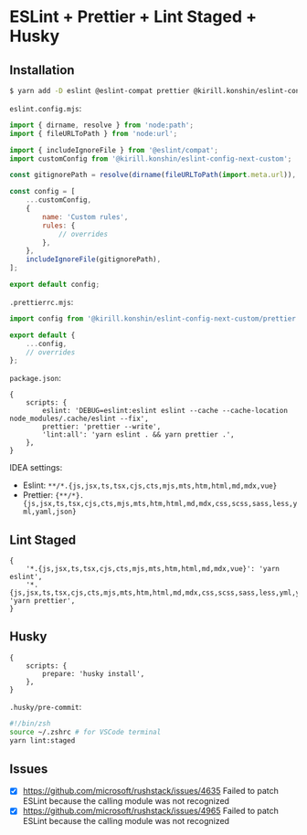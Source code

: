 # ESLint + Prettier + Lint Staged + Husky

## Installation

```bash
$ yarn add -D eslint @eslint-compat prettier @kirill.konshin/eslint-config-next-custom husky lint-staged
```

`eslint.config.mjs`:

```js
import { dirname, resolve } from 'node:path';
import { fileURLToPath } from 'node:url';

import { includeIgnoreFile } from '@eslint/compat';
import customConfig from '@kirill.konshin/eslint-config-next-custom';

const gitignorePath = resolve(dirname(fileURLToPath(import.meta.url)), '.prettierignore'); // <----- !!!

const config = [
    ...customConfig,
    {
        name: 'Custom rules',
        rules: {
            // overrides
        },
    },
    includeIgnoreFile(gitignorePath),
];

export default config;
```

`.prettierrc.mjs`:

```js
import config from '@kirill.konshin/eslint-config-next-custom/prettier';

export default {
    ...config,
    // overrides
};
```

`package.json`:

```json5
{
    scripts: {
        eslint: 'DEBUG=eslint:eslint eslint --cache --cache-location node_modules/.cache/eslint --fix',
        prettier: 'prettier --write',
        'lint:all': 'yarn eslint . && yarn prettier .',
    },
}
```

IDEA settings:

- Eslint: `**/*.{js,jsx,ts,tsx,cjs,cts,mjs,mts,htm,html,md,mdx,vue}`
- Prettier: `{**/*}.{js,jsx,ts,tsx,cjs,cts,mjs,mts,htm,html,md,mdx,css,scss,sass,less,yml,yaml,json}`

## Lint Staged

```json5
{
    '*.{js,jsx,ts,tsx,cjs,cts,mjs,mts,htm,html,md,mdx,vue}': 'yarn eslint',
    '*.{js,jsx,ts,tsx,cjs,cts,mjs,mts,htm,html,md,mdx,css,scss,sass,less,yml,yaml,json}': 'yarn prettier',
}
```

## Husky

```json5
{
    scripts: {
        prepare: 'husky install',
    },
}
```

`.husky/pre-commit`:

```bash
#!/bin/zsh
source ~/.zshrc # for VSCode terminal
yarn lint:staged
```

## Issues

- [x] https://github.com/microsoft/rushstack/issues/4635 Failed to patch ESLint because the calling module was not recognized
- [x] https://github.com/microsoft/rushstack/issues/4965 Failed to patch ESLint because the calling module was not recognized
